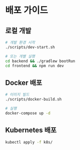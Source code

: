 # 배포 가이드

## 로컬 개발
```bash
# 개발 환경 시작
./scripts/dev-start.sh

# 또는 개별 실행
cd backend && ./gradlew bootRun
cd frontend && npm run dev
```

## Docker 배포
```bash
# 이미지 빌드
./scripts/docker-build.sh

# 실행
docker-compose up -d
```

## Kubernetes 배포
```bash
kubectl apply -f k8s/
```
